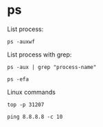 # ps

List process:
```shell
ps -auxwf
```

List process with grep:
```shell
ps -aux | grep "process-name"

ps -efa
```

Linux commands
```shell
top -p 31207

ping 8.8.8.8 -c 10
```
